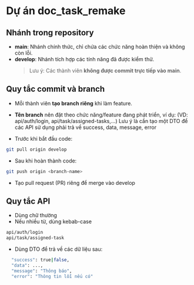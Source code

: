 # Dự án doc_task_remake

## Nhánh trong repository

- **main**: Nhánh chính thức, chỉ chứa các chức năng hoàn thiện và không còn lỗi.
- **develop**: Nhánh tích hợp các tính năng đã được kiểm thử.
  > Lưu ý: Các thành viên **không được commit trực tiếp vào main**.

## Quy tắc commit và branch

- Mỗi thành viên **tạo branch riêng** khi làm feature.
- **Tên branch** nên đặt theo chức năng/feature đang phát triển, ví dụ: (VD: api/auth/login, api/task/assigned-tasks,...)
  Lưu ý là cần tạo một DTO để các API sử dụng phải trả về success, data, message, error

- Trước khi bắt đầu code:

```bash
git pull origin develop
```

- Sau khi hoàn thành code:

```bash
git push origin <branch-name>
```

- Tạo pull request (PR) riêng để merge vào develop

## Quy tắc API

- Dùng chữ thường
- Nếu nhiều từ, dùng kebab-case

```bash
api/auth/login
api/task/assigned-task
```

- Dùng DTO để trả về các dữ liệu sau:

```bash
  "success": true|false,
  "data": ...,
  "message": "Thông báo",
  "error": "Thông tin lỗi nếu có"
```
